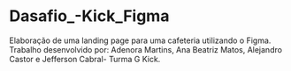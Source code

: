 # Dasafio_-Kick_Figma
Elaboração de uma landing page para uma cafeteria utilizando o Figma. Trabalho desenvolvido por: Adenora Martins, Ana Beatriz Matos, Alejandro Castor e Jefferson Cabral- Turma G Kick.
